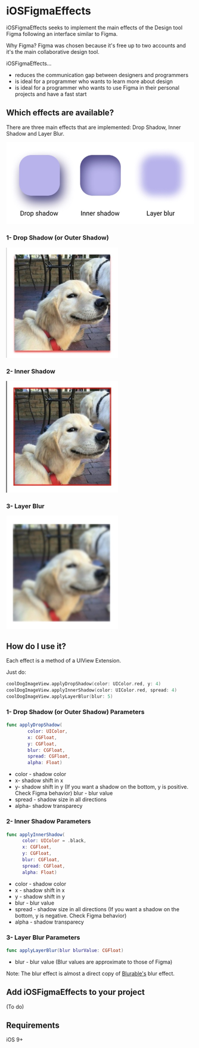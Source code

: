 iOSFigmaEffects
========
iOSFigmaEffects seeks to implement the main effects of the Design tool Figma following an interface similar to Figma.

Why Figma?
Figma was chosen because it's free up to two accounts and it's the main collaborative design tool.

iOSFigmaEffects...

 * reduces the communication gap between designers and programmers
 * is ideal for a programmer who wants to learn more about design 
 * is ideal for a programmer who wants to use Figma in their personal projects and have a fast start


Which effects are available?
 -------------------
 
 There are three main effects that are implemented:
 Drop Shadow, Inner Shadow and Layer Blur.
 
 
 ![Alt text](iOSFigmaEffects/Resources/figmaeffects.jpg?raw=true)

 

 ### 1- Drop Shadow (or Outer Shadow)


 ![Alt text](iOSFigmaEffects/Resources/dogdropshadow.jpg)
 


 ### 2- Inner Shadow
 
 ![Alt text](iOSFigmaEffects/Resources/doginnershadow.jpg)
 

 
 ### 3- Layer Blur
 
  ![Alt text](iOSFigmaEffects/Resources/doglayerblur.jpg)
 

 
How do I use it?
-------------------

Each effect is a method of a UIView Extension. 

Just do:
 ```swift 
coolDogImageView.applyDropShadow(color: UIColor.red, y: 4)
coolDogImageView.applyInnerShadow(color: UIColor.red, spread: 4)
coolDogImageView.applyLayerBlur(blur: 5)
```

 ### 1- Drop Shadow (or Outer Shadow) Parameters
 
 ```swift
 func applyDropShadow(
         color: UIColor,
         x: CGFloat,
         y: CGFloat,
         blur: CGFloat,
         spread: CGFloat,
         alpha: Float)
```

* color - shadow color
* x- shadow shift in x
* y-  shadow shift in y 
(If you want a shadow on the bottom, y is positive. Check Figma behavior)
blur - blur value
* spread - shadow size in all directions
* alpha- shadow transparecy
 
 ### 2- Inner Shadow Parameters
 
  ```swift
 func applyInnerShadow(
        color: UIColor = .black,
        x: CGFloat,
        y: CGFloat,
        blur: CGFloat,
        spread: CGFloat,
        alpha: Float)
```

* color - shadow color
* x - shadow shift in x
* y -  shadow shift in y
* blur - blur value
* spread - shadow size in all directions
(If you want a shadow on the bottom, y is negative. Check Figma behavior)
* alpha - shadow transparecy

 
 ### 3- Layer Blur Parameters

  ```swift
func applyLayerBlur(blur blurValue: CGFloat) 
```

* blur - blur value 
(Blur values are approximate to those of Figma)

Note: The blur effect is almost a direct copy of [Blurable's](https://github.com/FlexMonkey/Blurable) blur effect.


Add iOSFigmaEffects to your project
----------------------------
(To do)

Requirements
------------
iOS 9+



